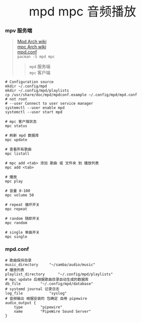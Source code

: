 <div style="text-align: center;font-size: 40px;">mpd mpc 音频播放</div>

### mpv 服务端

> [Mpd Arch wiki](https://wiki.archlinux.org/title/Music_Player_Daemon) \
> [mpc Arch wiki](https://wiki.archlinux.org/title/Music_Player_Daemon#Command-line) \
> [mpd.conf](mpd.conf) \
> `pacman -S mpd mpc`  
> > `mpd` 服务端 \
> > `mpc` 客户端

```shell
# Configuration source
mkdir ~/.config/mpd
mkdir ~/.config/mpd/playlists
cp /usr/share/doc/mpd/mpdconf.example ~/.config/mpd/mpd.conf
# not root
# --user Connect to user service manager
systemctl --user enable mpd
systemctl --user start mpd

# mpc 客户端状态
mpc status

# 刷新 mpd 数据库
mpc update

# 查看所有歌曲
mpc listall

# mpc add <tab> 添加 歌曲 或 文件夹 到 播放列表
mpc add <tab>

# 播放
mpc play

# 音量 0-100
mpc volume 50

# repeat 循环开关
mpc repeat

# random 随即开关
mpc random

# single 单曲开关
mpc single

```

### mpd.conf

```
# 歌曲保持目录 
music_directory		"~/samba/audio/music"
# 播放列表
playlist_directory		"~/.config/mpd/playlists"
# mpc update 后根据歌曲目录自动生成的数据库
db_file			"~/.config/mpd/database"
# systemd journal 记录日志
log_file			"syslog"
# 音频输出 根据安装的 包确定 自用 pipewire
audio_output {
	type		"pipewire"
	name		"PipeWire Sound Server"
}

```